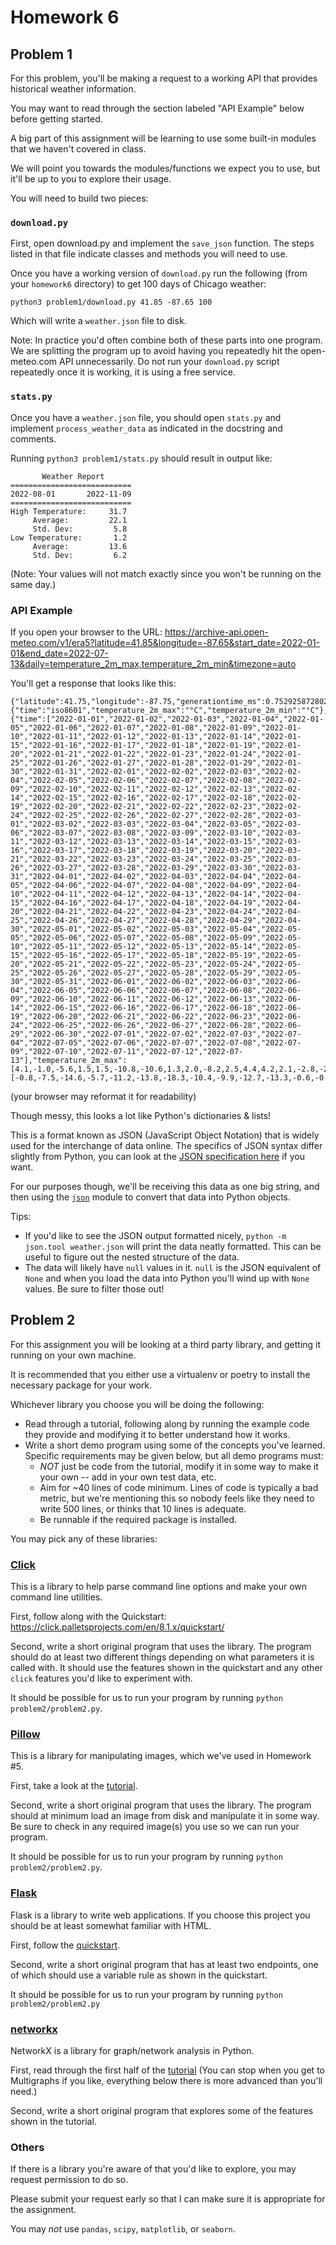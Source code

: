 # Homework 6

## Problem 1

For this problem, you'll be making a request to a working API that provides historical weather information.

You may want to read through the section labeled "API Example" below before getting started.

A big part of this assignment will be learning to use some built-in modules that we haven't covered in class.

We will point you towards the modules/functions we expect you to use, but it'll be up to you to explore their usage.

You will need to build two pieces:

### `download.py`

First, open download.py and implement the `save_json` function. The steps listed in that file indicate classes and methods you will need to use.

Once you have a working version of `download.py` run the following (from your `homework6` directory) to get 100 days of Chicago weather:

`python3 problem1/download.py 41.85 -87.65 100`

Which will write a `weather.json` file to disk.

Note: In practice you'd often combine both of these parts into one program. We are splitting the program up to avoid having you repeatedly hit the open-meteo.com API unnecessarily. Do not run your `download.py` script repeatedly once it is working, it is using a free service.

### `stats.py`

Once you have a `weather.json` file, you should open `stats.py` and implement `process_weather_data` as indicated in the docstring and comments.

Running `python3 problem1/stats.py` should result in output like:

```
       Weather Report
===========================
2022-08-01       2022-11-09
===========================
High Temperature:     31.7
     Average:         22.1
     Std. Dev:         5.8
Low Temperature:       1.2
     Average:         13.6
     Std. Dev:         6.2
```

(Note: Your values will not match exactly since you won't be running on the same day.)

### API Example

If you open your browser to the URL: https://archive-api.open-meteo.com/v1/era5?latitude=41.85&longitude=-87.65&start_date=2022-01-01&end_date=2022-07-13&daily=temperature_2m_max,temperature_2m_min&timezone=auto

You'll get a response that looks like this:

```
{"latitude":41.75,"longitude":-87.75,"generationtime_ms":0.7529258728027344,"utc_offset_seconds":-18000,"timezone":"America/Chicago","timezone_abbreviation":"CDT","elevation":192.0,"daily_units":{"time":"iso8601","temperature_2m_max":"°C","temperature_2m_min":"°C"},"daily":{"time":["2022-01-01","2022-01-02","2022-01-03","2022-01-04","2022-01-05","2022-01-06","2022-01-07","2022-01-08","2022-01-09","2022-01-10","2022-01-11","2022-01-12","2022-01-13","2022-01-14","2022-01-15","2022-01-16","2022-01-17","2022-01-18","2022-01-19","2022-01-20","2022-01-21","2022-01-22","2022-01-23","2022-01-24","2022-01-25","2022-01-26","2022-01-27","2022-01-28","2022-01-29","2022-01-30","2022-01-31","2022-02-01","2022-02-02","2022-02-03","2022-02-04","2022-02-05","2022-02-06","2022-02-07","2022-02-08","2022-02-09","2022-02-10","2022-02-11","2022-02-12","2022-02-13","2022-02-14","2022-02-15","2022-02-16","2022-02-17","2022-02-18","2022-02-19","2022-02-20","2022-02-21","2022-02-22","2022-02-23","2022-02-24","2022-02-25","2022-02-26","2022-02-27","2022-02-28","2022-03-01","2022-03-02","2022-03-03","2022-03-04","2022-03-05","2022-03-06","2022-03-07","2022-03-08","2022-03-09","2022-03-10","2022-03-11","2022-03-12","2022-03-13","2022-03-14","2022-03-15","2022-03-16","2022-03-17","2022-03-18","2022-03-19","2022-03-20","2022-03-21","2022-03-22","2022-03-23","2022-03-24","2022-03-25","2022-03-26","2022-03-27","2022-03-28","2022-03-29","2022-03-30","2022-03-31","2022-04-01","2022-04-02","2022-04-03","2022-04-04","2022-04-05","2022-04-06","2022-04-07","2022-04-08","2022-04-09","2022-04-10","2022-04-11","2022-04-12","2022-04-13","2022-04-14","2022-04-15","2022-04-16","2022-04-17","2022-04-18","2022-04-19","2022-04-20","2022-04-21","2022-04-22","2022-04-23","2022-04-24","2022-04-25","2022-04-26","2022-04-27","2022-04-28","2022-04-29","2022-04-30","2022-05-01","2022-05-02","2022-05-03","2022-05-04","2022-05-05","2022-05-06","2022-05-07","2022-05-08","2022-05-09","2022-05-10","2022-05-11","2022-05-12","2022-05-13","2022-05-14","2022-05-15","2022-05-16","2022-05-17","2022-05-18","2022-05-19","2022-05-20","2022-05-21","2022-05-22","2022-05-23","2022-05-24","2022-05-25","2022-05-26","2022-05-27","2022-05-28","2022-05-29","2022-05-30","2022-05-31","2022-06-01","2022-06-02","2022-06-03","2022-06-04","2022-06-05","2022-06-06","2022-06-07","2022-06-08","2022-06-09","2022-06-10","2022-06-11","2022-06-12","2022-06-13","2022-06-14","2022-06-15","2022-06-16","2022-06-17","2022-06-18","2022-06-19","2022-06-20","2022-06-21","2022-06-22","2022-06-23","2022-06-24","2022-06-25","2022-06-26","2022-06-27","2022-06-28","2022-06-29","2022-06-30","2022-07-01","2022-07-02","2022-07-03","2022-07-04","2022-07-05","2022-07-06","2022-07-07","2022-07-08","2022-07-09","2022-07-10","2022-07-11","2022-07-12","2022-07-13"],"temperature_2m_max":[4.1,-1.0,-5.6,1.5,1.5,-10.8,-10.6,1.3,2.0,-8.2,2.5,4.4,4.2,2.1,-2.8,-2.1,-1.7,5.8,5.4,-7.5,-3.8,0.5,-4.8,-2.4,-10.9,-11.7,-0.4,-2.3,-5.7,-1.0,0.3,6.4,1.4,-3.9,-4.6,-8.9,-1.0,-1.4,3.0,4.4,1.8,7.3,-0.5,-7.1,-3.3,4.0,11.7,9.2,0.3,0.7,9.2,9.6,9.7,-4.0,-2.7,-1.4,0.6,5.1,10.8,9.8,12.9,2.5,4.2,18.8,15.4,3.3,3.2,5.8,-1.1,-0.1,-5.3,10.3,14.7,10.0,18.3,17.6,7.4,5.6,15.4,20.3,12.8,13.2,8.0,7.7,2.1,1.2,-0.3,5.7,14.8,11.3,5.5,5.2,8.3,10.6,12.2,12.6,7.7,4.7,7.4,15.6,15.2,18.4,19.0,9.9,10.9,8.4,4.2,4.8,8.6,11.2,18.2,15.0,25.5,21.4,13.9,10.0,4.4,11.6,16.5,18.5,14.1,12.6,9.7,9.8,11.7,10.5,14.3,17.8,24.9,28.9,29.2,28.8,28.7,24.6,21.8,23.3,16.6,16.3,26.7,28.3,17.0,15.9,14.3,16.9,23.6,23.7,18.2,21.5,26.3,28.8,28.3,23.4,23.3,25.9,19.3,23.6,24.1,17.4,18.6,24.7,22.8,22.9,19.6,29.0,33.9,33.0,31.8,27.7,19.9,27.5,31.5,33.6,29.3,25.7,29.5,25.9,25.7,23.0,27.6,27.7,30.8,25.1,26.0,27.9,29.5,31.2,24.6,26.5,23.5,22.7,27.4,28.9,28.3,26.5],"temperature_2m_min":[-0.8,-7.5,-14.6,-5.7,-11.2,-13.8,-18.3,-10.4,-9.9,-12.7,-13.3,-0.6,-0.5,-2.3,-6.1,-11.6,-4.1,-4.6,-9.2,-12.7,-10.3,-7.2,-12.9,-14.6,-16.6,-22.0,-11.4,-11.7,-15.8,-11.6,-8.7,-0.3,-5.2,-5.0,-9.5,-14.8,-9.0,-9.6,-9.9,-0.2,-2.4,-0.5,-8.7,-9.6,-9.7,-5.8,4.8,-6.2,-15.1,-12.4,-7.7,0.1,-3.8,-7.6,-4.2,-5.0,-9.3,-2.5,-2.0,1.1,-0.4,-2.1,-2.7,3.7,3.4,-0.2,-3.1,-1.4,-4.1,-6.6,-11.5,-6.7,2.5,0.9,2.0,7.5,4.3,2.6,-0.2,4.9,8.9,8.6,4.6,2.8,-1.1,-3.8,-4.2,-1.9,5.5,1.7,-0.6,0.4,-0.1,5.1,2.3,8.1,4.4,1.8,0.6,-0.1,9.2,2.0,7.0,2.3,4.4,1.2,-0.8,1.4,2.0,5.4,10.0,8.8,13.3,14.9,6.1,3.5,1.4,3.3,9.5,10.8,10.4,8.8,6.2,5.0,5.9,8.8,7.6,8.1,12.6,18.7,20.9,21.1,18.0,16.7,14.4,12.5,11.1,11.9,11.7,17.8,12.3,10.8,8.7,9.8,14.0,18.3,10.6,9.3,16.7,20.2,22.1,15.0,14.9,14.9,12.6,14.5,16.0,13.0,13.9,11.6,14.7,14.6,14.2,13.7,22.8,25.2,21.9,20.4,13.9,12.5,18.8,21.3,24.1,19.1,17.1,20.3,20.2,15.9,14.8,19.3,21.4,19.6,17.0,18.7,19.9,24.0,19.8,19.7,20.8,18.6,16.1,20.9,20.6,19.2]}}
```

(your browser may reformat it for readability)

Though messy, this looks a lot like Python's dictionaries & lists!

This is a format known as JSON (JavaScript Object Notation) that is widely used for the interchange of data online.
The specifics of JSON syntax differ slightly from Python, you can look at the [JSON specification here](https://www.json.org/json-en.html) if you want.

For our purposes though, we'll be receiving this data as one big string, and then using the [`json`](https://docs.python.org/3/library/json.html) module to convert that data into Python objects.

Tips:
  * If you'd like to see the JSON output formatted nicely, `python -m json.tool weather.json` will print the data neatly formatted.  This can be useful to figure out the nested structure of the data.
  * The data will likely have `null` values in it.  `null` is the JSON equivalent of `None` and when you load the data into Python you'll wind up with `None` values.  Be sure to filter those out!

## Problem 2

For this assignment you will be looking at a third party library, and getting it running on your own machine.

It is recommended that you either use a virtualenv or poetry to install the necessary package for your work.

Whichever library you choose you will be doing the following:

- Read through a tutorial, following along by running the example code they provide and modifying it to better understand how it works.
- Write a short demo program using some of the concepts you've learned.  Specific requirements may be given below, but all demo programs must:
  - *NOT* just be code from the tutorial, modify it in some way to make it your own -- add in your own test data, etc.
  - Aim for ~40 lines of code minimum.  Lines of code is typically a bad metric, but we're mentioning this so nobody feels like they need to write 500 lines, or thinks that 10 lines is adequate.
  - Be runnable if the required package is installed.

You may pick any of these libraries:

### [Click](https://click.palletsprojects.com/en/8.1.x/)

This is a library to help parse command line options and make your own command line utilities.

First, follow along with the Quickstart: https://click.palletsprojects.com/en/8.1.x/quickstart/

Second, write a short original program that uses the library.  The program should do at least two different things depending on what parameters it is called with. It should use the features shown in the quickstart and any other `click` features you'd like to experiment with.

It should be possible for us to run your program by running `python problem2/problem2.py`.

### [Pillow](https://pillow.readthedocs.io/en/stable/)

This is a library for manipulating images, which we've used in Homework #5.

First, take a look at the [tutorial](https://pillow.readthedocs.io/en/stable/handbook/tutorial.html).

Second, write a short original program that uses the library.  The program should at minimum load an image from disk and manipulate it in some way.  Be sure to check in any required image(s) you use so we can run your program.

It should be possible for us to run your program by running `python problem2/problem2.py`.

### [Flask](https://flask.palletsprojects.com)

Flask is a library to write web applications.  If you choose this project you should be at least somewhat familiar with HTML.

First, follow the [quickstart](https://flask.palletsprojects.com/en/2.2.x/quickstart/).

Second, write a short original program that has at least two endpoints, one of which should use a variable rule as shown in the quickstart.

It should be possible for us to run your program by running `python problem2/problem2.py`

### [networkx](https://networkx.org/documentation/stable/index.html)

NetworkX is a library for graph/network analysis in Python.

First, read through the first half of the [tutorial](https://networkx.org/documentation/stable/tutorial.html) (You can stop when you get to Multigraphs if you like, everything below there is more advanced than you'll need.)

Second, write a short original program that explores some of the features shown in the tutorial.

### Others

If there is a library you're aware of that you'd like to explore, you may request permission to do so.

Please submit your request early so that I can make sure it is appropriate for the assignment.

You may *not* use `pandas`, `scipy`, `matplotlib`, or `seaborn`.
